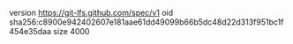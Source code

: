 version https://git-lfs.github.com/spec/v1
oid sha256:c8900e942402607e181aae61dd49099b66b5dc48d22d313f951bc1f454e35daa
size 4000
